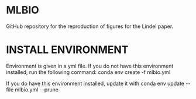 # MLBIO
GitHub repository for the reproduction of figures for the Lindel paper. 

# INSTALL ENVIRONMENT
Environment is given in a yml file. If you do not have this environment installed, run the following command:
conda env create -f mlbio.yml

If you do have this environment installed, update it with
conda env update --file mlbio.yml --prune

